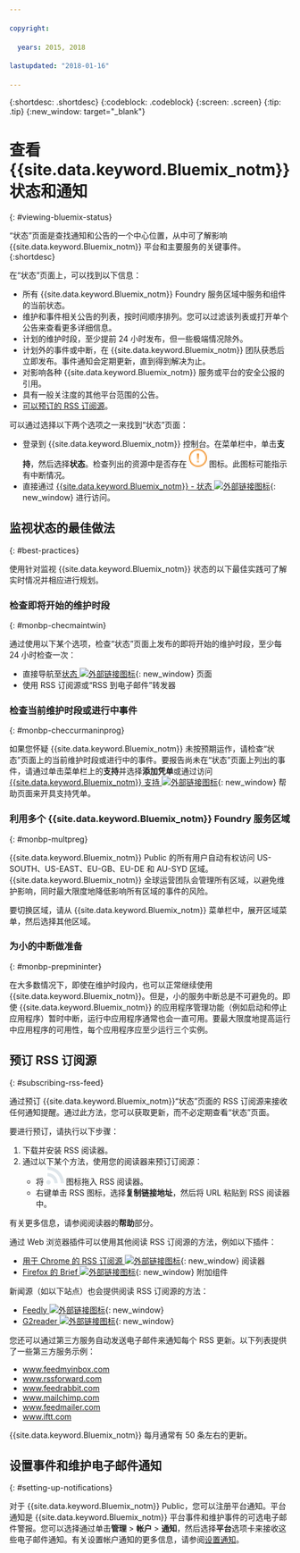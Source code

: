 ```yaml
---

copyright:

  years: 2015, 2018

lastupdated: "2018-01-16"

---
```


{:shortdesc: .shortdesc}
{:codeblock: .codeblock}
{:screen: .screen}
{:tip: .tip}
{:new_window: target="_blank"}

# 查看 {{site.data.keyword.Bluemix_notm}} 状态和通知
{: #viewing-bluemix-status}

“状态”页面是查找通知和公告的一个中心位置，从中可了解影响 {{site.data.keyword.Bluemix_notm}} 平台和主要服务的关键事件。
{:shortdesc}

在“状态”页面上，可以找到以下信息：

  * 所有 {{site.data.keyword.Bluemix_notm}} Foundry 服务区域中服务和组件的当前状态。
  * 维护和事件相关公告的列表，按时间顺序排列。您可以过滤该列表或打开单个公告来查看更多详细信息。
  * 计划的维护时段，至少提前 24 小时发布，但一些极端情况除外。
  * 计划外的事件或中断，在 {{site.data.keyword.Bluemix_notm}} 团队获悉后立即发布。事件通知会定期更新，直到得到解决为止。
  * 对影响各种 {{site.data.keyword.Bluemix_notm}} 服务或平台的安全公报的引用。
  * 具有一般关注度的其他平台范围的公告。
  * [可以预订的 RSS 订阅源](#subscribing-rss-feed)。

可以通过选择以下两个选项之一来找到“状态”页面：

  * 登录到 {{site.data.keyword.Bluemix_notm}} 控制台。在菜单栏中，单击**支持**，然后选择**状态**。检查列出的资源中是否存在 ![某些问题](images/some_issues.svg) 图标。此图标可能指示有中断情况。
  * 直接通过 [{{site.data.keyword.Bluemix_notm}} - 状态 ![外部链接图标](../icons/launch-glyph.svg "外部链接图标")](https://console.bluemix.net/status){: new_window} 进行访问。


## 监视状态的最佳做法
{: #best-practices}

使用针对监视 {{site.data.keyword.Bluemix_notm}} 状态的以下最佳实践可了解实时情况并相应进行规划。

### 检查即将开始的维护时段
{: #monbp-checmaintwin}

通过使用以下某个选项，检查“状态”页面上发布的即将开始的维护时段，至少每 24 小时检查一次：
* 直接导航至[状态 ![外部链接图标](../icons/launch-glyph.svg "外部链接图标")](https://console.bluemix.net/status){: new_window} 页面
* 使用 RSS 订阅源或“RSS 到电子邮件”转发器

### 检查当前维护时段或进行中事件
{: #monbp-checcurmaninprog}

如果您怀疑 {{site.data.keyword.Bluemix_notm}} 未按预期运作，请检查“状态”页面上的当前维护时段或进行中的事件。要报告尚未在“状态”页面上列出的事件，请通过单击菜单栏上的**支持**并选择**添加凭单**或通过访问 [{{site.data.keyword.Bluemix_notm}} 支持 ![外部链接图标](../icons/launch-glyph.svg "外部链接图标")](http://www.ibm.biz/bluemixsupport){: new_window} 帮助页面来开具支持凭单。

### 利用多个 {{site.data.keyword.Bluemix_notm}} Foundry 服务区域
{: #monbp-multpreg}

{{site.data.keyword.Bluemix_notm}} Public 的所有用户自动有权访问 US-SOUTH、US-EAST、EU-GB、EU-DE 和 AU-SYD 区域。{{site.data.keyword.Bluemix_notm}} 全球运营团队会管理所有区域，以避免维护影响，同时最大限度地降低影响所有区域的事件的风险。

要切换区域，请从 {{site.data.keyword.Bluemix_notm}} 菜单栏中，展开区域菜单，然后选择其他区域。

### 为小的中断做准备
{: #monbp-prepmininter}

在大多数情况下，即使在维护时段内，也可以正常继续使用 {{site.data.keyword.Bluemix_notm}}。但是，小的服务中断总是不可避免的。即使 {{site.data.keyword.Bluemix_notm}} 的应用程序管理功能（例如启动和停止应用程序）暂时中断，运行中应用程序通常也会一直可用。要最大限度地提高运行中应用程序的可用性，每个应用程序应至少运行三个实例。

## 预订 RSS 订阅源
{: #subscribing-rss-feed}

通过预订 {{site.data.keyword.Bluemix_notm}}“状态”页面的 RSS 订阅源来接收任何通知提醒。通过此方法，您可以获取更新，而不必定期查看“状态”页面。

要进行预订，请执行以下步骤：

1. 下载并安装 RSS 阅读器。
2. 通过以下某个方法，使用您的阅读器来预订订阅源：
    * 将 ![RSS](images/rss.svg) 图标拖入 RSS 阅读器。
    * 右键单击 RSS 图标，选择**复制链接地址**，然后将 URL 粘贴到 RSS 阅读器中。

有关更多信息，请参阅阅读器的**帮助**部分。 	   

通过 Web 浏览器插件可以使用其他阅读 RSS 订阅源的方法，例如以下插件：
  * [用于 Chrome 的 RSS 订阅源 ![外部链接图标](../icons/launch-glyph.svg "外部链接图标")](http://feeder.co/){: new_window} 阅读器
  * [Firefox 的 Brief ![外部链接图标](../icons/launch-glyph.svg "外部链接图标")](https://addons.mozilla.org/en-US/firefox/addon/brief/){: new_window} 附加组件

新闻源（如以下站点）也会提供阅读 RSS 订阅源的方法：
  * [Feedly ![外部链接图标](../icons/launch-glyph.svg "外部链接图标")](http://www.feedly.com/){: new_window}
  * [G2reader ![外部链接图标](../icons/launch-glyph.svg "外部链接图标")](http://www.g2reader.com/en/){: new_window}

您还可以通过第三方服务自动发送电子邮件来通知每个 RSS 更新。以下列表提供了一些第三方服务示例：

  * www.feedmyinbox.com
  * www.rssforward.com
  * www.feedrabbit.com
  * www.mailchimp.com
  * www.feedmailer.com
  * www.iftt.com

{{site.data.keyword.Bluemix_notm}} 每月通常有 50 条左右的更新。


## 设置事件和维护电子邮件通知
{: #setting-up-notifications}

对于 {{site.data.keyword.Bluemix_notm}} Public，您可以注册平台通知。平台通知是 {{site.data.keyword.Bluemix_notm}} 平台事件和维护事件的可选电子邮件警报。您可以选择通过单击**管理** > **帐户** > **通知**，然后选择**平台**选项卡来接收这些电子邮件通知。有关设置帐户通知的更多信息，请参阅[设置通知](/docs/account/notifications.html#setting-notifications)。
